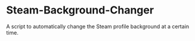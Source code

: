 # Steam-Background-Changer
A script to automatically change the Steam profile background at a certain time.
